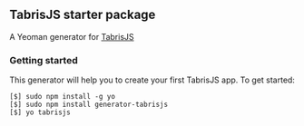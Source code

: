 ## TabrisJS starter package

A Yeoman generator for [TabrisJS](https://tabrisjs.com/)

### Getting started
This generator will help you to create your first TabrisJS app. To get
started:
```
[$] sudo npm install -g yo
[$] sudo npm install generator-tabrisjs
[$] yo tabrisjs
```
